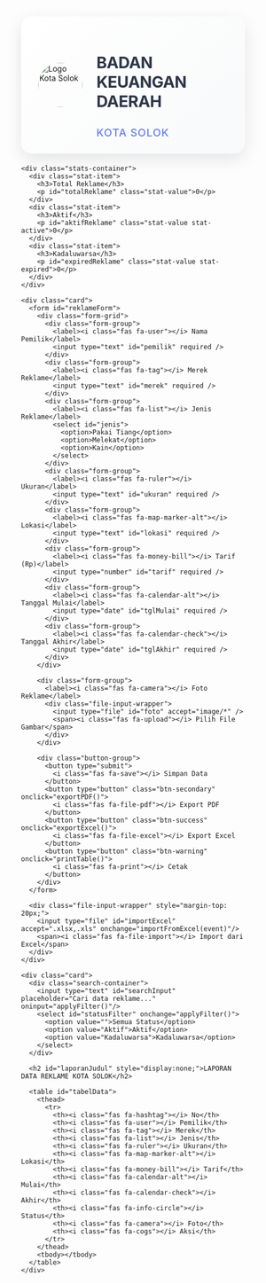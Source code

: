 <html lang="id">
<head>
  <meta charset="UTF-8" />
  <meta name="viewport" content="width=device-width, initial-scale=1.0"/>
  <title>Data Reklame</title>
  <script src="https://cdnjs.cloudflare.com/ajax/libs/jspdf/2.5.1/jspdf.umd.min.js"></script>
  <script src="https://cdnjs.cloudflare.com/ajax/libs/html2canvas/1.4.1/html2canvas.min.js"></script>
  <script src="https://cdnjs.cloudflare.com/ajax/libs/xlsx/0.18.5/xlsx.full.min.js"></script>
  <link href="https://cdnjs.cloudflare.com/ajax/libs/font-awesome/6.0.0/css/all.min.css" rel="stylesheet">
  <style>
    * {
      margin: 0;
      padding: 0;
      box-sizing: border-box;
    }

    body { 
      font-family: 'Segoe UI', Tahoma, Geneva, Verdana, sans-serif; 
      background: linear-gradient(135deg, #667eea 0%, #764ba2 100%);
      min-height: 100vh;
      padding: 20px;
      color: #333;
    }

    .container {
      max-width: 1400px;
      margin: 0 auto;
    }

    .header {
      display: flex;
      align-items: center;
      background: linear-gradient(135deg, #ffffff 0%, #f8f9fa 100%);
      padding: 25px 30px;
      border-radius: 20px;
      margin-bottom: 20px;
      box-shadow: 0 10px 30px rgba(0,0,0,0.1);
      border: 1px solid rgba(255,255,255,0.2);
    }

    .header img { 
      width: 80px; 
      height: 80px;
      margin-right: 25px; 
      border-radius: 50%;
    }

    .header-text h1 {
      font-size: 1.8rem;
      font-weight: 700;
      color: #2d3748;
      margin-bottom: 5px;
      letter-spacing: -0.5px;
    }

    .header-text h2 {
      font-size: 1.2rem;
      font-weight: 500;
      color: #667eea;
      letter-spacing: 1px;
    }

    .stats-container {
      display: flex;
      justify-content: space-around;
      background: linear-gradient(135deg, #ffffff 0%, #f8f9fa 100%);
      padding: 20px;
      border-radius: 16px;
      margin-bottom: 30px;
      box-shadow: 0 10px 30px rgba(0,0,0,0.1);
      text-align: center;
    }
    
    .stat-item {
      padding: 0 15px;
    }
    
    .stat-item h3 {
      font-size: 1rem;
      color: #4a5568;
      margin-bottom: 5px;
    }
    
    .stat-value {
      font-size: 1.5rem;
      font-weight: bold;
    }
    
    .stat-active {
      color: #38a169;
    }
    
    .stat-expired {
      color: #e53e3e;
    }

    .card {
      background: linear-gradient(135deg, #ffffff 0%, #f8f9fa 100%);
      border-radius: 20px;
      padding: 30px;
      margin-bottom: 30px;
      box-shadow: 0 10px 40px rgba(0,0,0,0.1);
      border: 1px solid rgba(255,255,255,0.2);
      backdrop-filter: blur(10px);
    }

    .form-grid {
      display: grid;
      grid-template-columns: repeat(auto-fit, minmax(280px, 1fr));
      gap: 20px;
      margin-bottom: 25px;
    }

    .form-group {
      display: flex;
      flex-direction: column;
    }

    .form-group label {
      font-weight: 600;
      color: #4a5568;
      margin-bottom: 8px;
      font-size: 0.9rem;
      text-transform: uppercase;
      letter-spacing: 0.5px;
    }

    input, select {
      padding: 12px 16px;
      border: 2px solid #e2e8f0;
      border-radius: 12px;
      font-size: 1rem;
      transition: all 0.3s ease;
      background: #ffffff;
      color: #2d3748;
    }

    input:focus, select:focus {
      outline: none;
      border-color: #667eea;
      box-shadow: 0 0 0 3px rgba(102, 126, 234, 0.1);
      transform: translateY(-1px);
    }

    .button-group {
      display: flex;
      flex-wrap: wrap;
      gap: 15px;
      margin-top: 25px;
    }

    button {
      padding: 12px 24px;
      border: none;
      border-radius: 12px;
      font-size: 0.95rem;
      font-weight: 600;
      cursor: pointer;
      transition: all 0.3s ease;
      display: flex;
      align-items: center;
      gap: 8px;
      text-transform: uppercase;
      letter-spacing: 0.5px;
    }

    button[type="submit"] {
      background: linear-gradient(135deg, #667eea 0%, #764ba2 100%);
      color: white;
    }

    button[type="submit"]:hover {
      transform: translateY(-2px);
      box-shadow: 0 8px 25px rgba(102, 126, 234, 0.3);
    }

    .btn-secondary {
      background: linear-gradient(135deg, #4299e1 0%, #3182ce 100%);
      color: white;
    }

    .btn-secondary:hover {
      transform: translateY(-2px);
      box-shadow: 0 8px 25px rgba(66, 153, 225, 0.3);
    }

    .btn-success {
      background: linear-gradient(135deg, #48bb78 0%, #38a169 100%);
      color: white;
    }

    .btn-success:hover {
      transform: translateY(-2px);
      box-shadow: 0 8px 25px rgba(72, 187, 120, 0.3);
    }

    .btn-warning {
      background: linear-gradient(135deg, #ed8936 0%, #dd6b20 100%);
      color: white;
    }

    .btn-warning:hover {
      transform: translateY(-2px);
      box-shadow: 0 8px 25px rgba(237, 137, 54, 0.3);
    }

    .search-container {
      display: flex;
      gap: 15px;
      margin-bottom: 20px;
    }

    .search-container input,
    .search-container select {
      flex: 1;
      margin-bottom: 0;
    }

    .search-container input {
      background: url('data:image/svg+xml,<svg xmlns="http://www.w3.org/2000/svg" fill="%23a0aec0" viewBox="0 0 24 24"><path d="M21 21l-6-6m2-5a7 7 0 11-14 0 7 7 0 0114 0z"/></svg>') no-repeat 16px center;
      background-size: 20px;
      padding-left: 50px;
    }

    table {
      width: 100%;
      border-collapse: separate;
      border-spacing: 0;
      background: white;
      border-radius: 16px;
      overflow: hidden;
      box-shadow: 0 4px 20px rgba(0,0,0,0.08);
    }

    th {
      background: linear-gradient(135deg, #667eea 0%, #764ba2 100%);
      color: white;
      padding: 16px 12px;
      font-weight: 600;
      text-align: left;
      font-size: 0.85rem;
      text-transform: uppercase;
      letter-spacing: 0.5px;
    }

    th:first-child {
      border-top-left-radius: 16px;
    }

    th:last-child {
      border-top-right-radius: 16px;
    }

    td {
      padding: 14px 12px;
      border-bottom: 1px solid #e2e8f0;
      font-size: 0.9rem;
      vertical-align: middle;
    }

    tr:hover {
      background-color: #f7fafc;
      transform: scale(1.001);
      transition: all 0.2s ease;
    }

    .expired {
      background: linear-gradient(135deg, #fed7d7 0%, #feb2b2 100%);
      animation: pulse 2s infinite;
    }

    @keyframes pulse {
      0%, 100% { opacity: 1; }
      50% { opacity: 0.8; }
    }

    img.thumb {
      width: 80px;
      height: 60px;
      object-fit: cover;
      border-radius: 8px;
      border: 2px solid #e2e8f0;
      transition: transform 0.3s ease;
    }

    img.thumb:hover {
      transform: scale(1.1);
      box-shadow: 0 4px 15px rgba(0,0,0,0.2);
    }

    .table-actions {
      display: flex;
      gap: 8px;
    }

    .btn-edit {
      background: linear-gradient(135deg, #4299e1 0%, #3182ce 100%);
      color: white;
      padding: 6px 12px;
      font-size: 0.8rem;
      border-radius: 8px;
    }

    .btn-delete {
      background: linear-gradient(135deg, #f56565 0%, #e53e3e 100%);
      color: white;
      padding: 6px 12px;
      font-size: 0.8rem;
      border-radius: 8px;
    }

    .btn-edit:hover, .btn-delete:hover {
      transform: translateY(-1px);
      box-shadow: 0 4px 12px rgba(0,0,0,0.2);
    }

    .status-badge {
      padding: 4px 12px;
      border-radius: 20px;
      font-size: 0.8rem;
      font-weight: 600;
      text-transform: uppercase;
      letter-spacing: 0.5px;
    }

    .status-aktif {
      background: linear-gradient(135deg, #c6f6d5 0%, #9ae6b4 100%);
      color: #276749;
    }

    .status-kadaluwarsa {
      background: linear-gradient(135deg, #fed7d7 0%, #feb2b2 100%);
      color: #742a2a;
    }

    .file-input-wrapper {
      position: relative;
      display: inline-block;
      cursor: pointer;
      background: linear-gradient(135deg, #e2e8f0 0%, #cbd5e0 100%);
      padding: 12px 20px;
      border-radius: 12px;
      border: 2px dashed #a0aec0;
      transition: all 0.3s ease;
      text-align: center;
      width: 100%;
    }

    .file-input-wrapper:hover {
      border-color: #667eea;
      background: linear-gradient(135deg, #edf2f7 0%, #e2e8f0 100%);
    }

    .file-input-wrapper input[type="file"] {
      position: absolute;
      opacity: 0;
      width: 100%;
      height: 100%;
      cursor: pointer;
    }

    #laporanJudul {
      font-size: 1.5rem;
      font-weight: 700;
      color: #2d3748;
      text-align: center;
      margin: 20px 0;
      text-transform: uppercase;
      letter-spacing: 1px;
    }

    .loading {
      display: inline-block;
      width: 20px;
      height: 20px;
      border: 3px solid #f3f3f3;
      border-top: 3px solid #667eea;
      border-radius: 50%;
      animation: spin 1s linear infinite;
    }

    @keyframes spin {
      0% { transform: rotate(0deg); }
      100% { transform: rotate(360deg); }
    }

    @media (max-width: 768px) {
      .header {
        flex-direction: column;
        text-align: center;
        gap: 15px;
      }

      .header img {
        margin-right: 0;
      }

      .stats-container {
        flex-direction: column;
        gap: 15px;
      }

      .form-grid {
        grid-template-columns: 1fr;
      }

      .button-group {
        flex-direction: column;
      }

      .search-container {
        flex-direction: column;
      }

      table {
        font-size: 0.8rem;
      }

      th, td {
        padding: 8px 6px;
      }
    }

    @media print {
      body { background: white; }
      .card, .header, .stats-container { box-shadow: none; background: white; }
      form, .search-container, button, .header, .stats-container { display: none !important; }
      table { box-shadow: none; }
    }
  </style>
</head>
<body>

  <script>
    if (!sessionStorage.getItem('login')) {
      const user = prompt('Username:');
      const pass = prompt('Password:');
      if (user !== 'admin' || pass !== '12345') {
        alert('Login gagal!');
        window.location.href = 'https://google.com';
      } else {
        sessionStorage.setItem('login', true);
      }
    }
  </script>

  <div class="container">
    <div class="header">
      <img src="https://upload.wikimedia.org/wikipedia/commons/8/87/Logo_Kota_Solok.png" alt="Logo Kota Solok" />
      <div class="header-text">
        <h1>BADAN KEUANGAN DAERAH</h1>
        <h2>KOTA SOLOK</h2>
      </div>
    </div>

    <div class="stats-container">
      <div class="stat-item">
        <h3>Total Reklame</h3>
        <p id="totalReklame" class="stat-value">0</p>
      </div>
      <div class="stat-item">
        <h3>Aktif</h3>
        <p id="aktifReklame" class="stat-value stat-active">0</p>
      </div>
      <div class="stat-item">
        <h3>Kadaluwarsa</h3>
        <p id="expiredReklame" class="stat-value stat-expired">0</p>
      </div>
    </div>

    <div class="card">
      <form id="reklameForm">
        <div class="form-grid">
          <div class="form-group">
            <label><i class="fas fa-user"></i> Nama Pemilik</label>
            <input type="text" id="pemilik" required />
          </div>
          <div class="form-group">
            <label><i class="fas fa-tag"></i> Merek Reklame</label>
            <input type="text" id="merek" required />
          </div>
          <div class="form-group">
            <label><i class="fas fa-list"></i> Jenis Reklame</label>
            <select id="jenis">
              <option>Pakai Tiang</option>
              <option>Melekat</option>
              <option>Kain</option>
            </select>
          </div>
          <div class="form-group">
            <label><i class="fas fa-ruler"></i> Ukuran</label>
            <input type="text" id="ukuran" required />
          </div>
          <div class="form-group">
            <label><i class="fas fa-map-marker-alt"></i> Lokasi</label>
            <input type="text" id="lokasi" required />
          </div>
          <div class="form-group">
            <label><i class="fas fa-money-bill"></i> Tarif (Rp)</label>
            <input type="number" id="tarif" required />
          </div>
          <div class="form-group">
            <label><i class="fas fa-calendar-alt"></i> Tanggal Mulai</label>
            <input type="date" id="tglMulai" required />
          </div>
          <div class="form-group">
            <label><i class="fas fa-calendar-check"></i> Tanggal Akhir</label>
            <input type="date" id="tglAkhir" required />
          </div>
        </div>
        
        <div class="form-group">
          <label><i class="fas fa-camera"></i> Foto Reklame</label>
          <div class="file-input-wrapper">
            <input type="file" id="foto" accept="image/*" />
            <span><i class="fas fa-upload"></i> Pilih File Gambar</span>
          </div>
        </div>

        <div class="button-group">
          <button type="submit">
            <i class="fas fa-save"></i> Simpan Data
          </button>
          <button type="button" class="btn-secondary" onclick="exportPDF()">
            <i class="fas fa-file-pdf"></i> Export PDF
          </button>
          <button type="button" class="btn-success" onclick="exportExcel()">
            <i class="fas fa-file-excel"></i> Export Excel
          </button>
          <button type="button" class="btn-warning" onclick="printTable()">
            <i class="fas fa-print"></i> Cetak
          </button>
        </div>
      </form>

      <div class="file-input-wrapper" style="margin-top: 20px;">
        <input type="file" id="importExcel" accept=".xlsx,.xls" onchange="importFromExcel(event)"/>
        <span><i class="fas fa-file-import"></i> Import dari Excel</span>
      </div>
    </div>

    <div class="card">
      <div class="search-container">
        <input type="text" id="searchInput" placeholder="Cari data reklame..." oninput="applyFilter()"/>
        <select id="statusFilter" onchange="applyFilter()">
          <option value="">Semua Status</option>
          <option value="Aktif">Aktif</option>
          <option value="Kadaluwarsa">Kadaluwarsa</option>
        </select>
      </div>

      <h2 id="laporanJudul" style="display:none;">LAPORAN DATA REKLAME KOTA SOLOK</h2>

      <table id="tabelData">
        <thead>
          <tr>
            <th><i class="fas fa-hashtag"></i> No</th>
            <th><i class="fas fa-user"></i> Pemilik</th>
            <th><i class="fas fa-tag"></i> Merek</th>
            <th><i class="fas fa-list"></i> Jenis</th>
            <th><i class="fas fa-ruler"></i> Ukuran</th>
            <th><i class="fas fa-map-marker-alt"></i> Lokasi</th>
            <th><i class="fas fa-money-bill"></i> Tarif</th>
            <th><i class="fas fa-calendar-alt"></i> Mulai</th>
            <th><i class="fas fa-calendar-check"></i> Akhir</th>
            <th><i class="fas fa-info-circle"></i> Status</th>
            <th><i class="fas fa-camera"></i> Foto</th>
            <th><i class="fas fa-cogs"></i> Aksi</th>
          </tr>
        </thead>
        <tbody></tbody>
      </table>
    </div>
  </div>

  <script>
    let data = JSON.parse(localStorage.getItem('reklameData')) || [];
    let editIndex = null;

    function renderTable() {
      const tbody = document.querySelector('#tabelData tbody');
      tbody.innerHTML = '';
      const now = new Date();

      let total = 0, aktif = 0, kadaluarsa = 0;

      data.forEach((item, i) => {
        const isExpired = new Date(item.tglAkhir) < now;
        const status = isExpired ? 'Kadaluwarsa' : 'Aktif';
        if (isExpired) kadaluarsa++; else aktif++;
        total++;

        const tr = document.createElement('tr');
        if (isExpired) tr.classList.add('expired');
        tr.innerHTML = `
          <td>${i + 1}</td>
          <td>${item.pemilik}</td>
          <td>${item.merek}</td>
          <td>${item.jenis}</td>
          <td>${item.ukuran}</td>
          <td>${item.lokasi}</td>
          <td>Rp ${Number(item.tarif).toLocaleString()}</td>
          <td>${item.tglMulai}</td>
          <td>${item.tglAkhir}</td>
          <td><span class="status-badge ${isExpired ? 'status-kadaluwarsa' : 'status-aktif'}">${status}</span></td>
          <td>${item.foto ? `<img src="${item.foto}" class="thumb" />` : '-'}</td>
          <td>
            <div class="table-actions">
              <button class="btn-edit" onclick="editData(${i})"><i class="fas fa-edit"></i> Edit</button>
              <button class="btn-delete" onclick="hapusData(${i})"><i class="fas fa-trash"></i> Hapus</button>
            </div>
          </td>`;
        tbody.appendChild(tr);
      });

      document.getElementById('totalReklame').textContent = total;
      document.getElementById('aktifReklame').textContent = aktif;
      document.getElementById('expiredReklame').textContent = kadaluarsa;
    }

    document.getElementById('reklameForm').onsubmit = (e) => {
      e.preventDefault();
      const input = id => document.getElementById(id).value;
      const fotoInput = document.getElementById('foto');
      const reader = new FileReader();
      const entry = {
        pemilik: input('pemilik'),
        merek: input('merek'),
        jenis: input('jenis'),
        ukuran: input('ukuran'),
        lokasi: input('lokasi'),
        tarif: input('tarif'),
        tglMulai: input('tglMulai'),
        tglAkhir: input('tglAkhir'),
        foto: ''
      };

      const simpan = () => {
        if (editIndex !== null) { data[editIndex] = entry; editIndex = null; } else { data.push(entry); }
        localStorage.setItem('reklameData', JSON.stringify(data));
        renderTable(); document.getElementById('reklameForm').reset();
      };

      if (fotoInput.files[0]) {
        reader.onload = () => { entry.foto = reader.result; simpan(); };
        reader.readAsDataURL(fotoInput.files[0]);
      } else {
        if (editIndex !== null) entry.foto = data[editIndex].foto;
        simpan();
      }
    };

    function editData(i) {
      const d = data[i];
      editIndex = i;
      for (let k in d) if (document.getElementById(k)) document.getElementById(k).value = d[k];
    }

    function hapusData(i) {
      if (confirm('Hapus data ini?')) {
        data.splice(i, 1);
        localStorage.setItem('reklameData', JSON.stringify(data));
        renderTable();
      }
    }

    function applyFilter() {
      const keyword = document.getElementById('searchInput').value.toLowerCase();
      const status = document.getElementById('statusFilter').value;
      const tbody = document.querySelector('#tabelData tbody');
      tbody.querySelectorAll('tr').forEach(tr => {
        const text = tr.innerText.toLowerCase();
        const statusBadge = tr.querySelector('.status-badge');
        const statusText = statusBadge ? statusBadge.textContent : '';
        const isMatch = !keyword || text.includes(keyword);
        const isStatus = !status || statusText === status;
        tr.style.display = isMatch && isStatus ? '' : 'none';
      });
    }

    function importFromExcel(evt) {
      const file = evt.target.files[0];
      if (!file) return;
      const reader = new FileReader();
      reader.onload = e => {
        const wb = XLSX.read(e.target.result, { type: 'binary' });
        const sheet = wb.Sheets[wb.SheetNames[0]];
        const rows = XLSX.utils.sheet_to_json(sheet);
        rows.forEach(row => {
          data.push({
            pemilik: row['Pemilik'] || '',
            merek: row['Merek'] || '',
            jenis: row['Jenis'] || '',
            ukuran: row['Ukuran'] || '',
            lokasi: row['Lokasi'] || '',
            tarif: row['Tarif'] || '',
            tglMulai: row['Tanggal Mulai'] || '',
            tglAkhir: row['Tanggal Akhir'] || '',
            foto: ''
          });
        });
        localStorage.setItem('reklameData', JSON.stringify(data));
        renderTable();
      };
      reader.readAsBinaryString(file);
    }

    function exportExcel() {
      const exportData = data.map(item => ({
        Pemilik: item.pemilik,
        Merek: item.merek,
        Jenis: item.jenis,
        Ukuran: item.ukuran,
        Lokasi: item.lokasi,
        Tarif: item.tarif,
        'Tanggal Mulai': item.tglMulai,
        'Tanggal Akhir': item.tglAkhir,
        Status: new Date(item.tglAkhir) < new Date() ? 'Kadaluwarsa' : 'Aktif'
      }));
      const wb = XLSX.utils.book_new();
      const ws = XLSX.utils.json_to_sheet(exportData);
      XLSX.utils.sheet_add_aoa(ws, [["LAPORAN DATA REKLAME KOTA SOLOK"]], { origin: "A1" });
      XLSX.utils.book_append_sheet(wb, ws, 'Reklame');
      XLSX.writeFile(wb, 'data-reklame.xlsx');
    }

    async function exportPDF() {
      const { jsPDF } = window.jspdf;
      const doc = new jsPDF();

      document.getElementById('laporanJudul').style.display = 'block';
      const aksiHeader = document.querySelector('th:last-child');
      const aksiButtons = document.querySelectorAll('td:last-child');
      aksiHeader.style.display = 'none';
      aksiButtons.forEach(td => td.style.display = 'none');

      const el = document.createElement('div');
      el.appendChild(document.getElementById('laporanJudul').cloneNode(true));
      el.appendChild(document.getElementById('tabelData').cloneNode(true));
      document.body.appendChild(el);

      const canvas = await html2canvas(el);
      document.body.removeChild(el);
      const imgData = canvas.toDataURL('image/png');
      doc.addImage(imgData, 'PNG', 10, 10, 190, 0);
      doc.save('data-reklame.pdf');

      document.getElementById('laporanJudul').style.display = 'none';
      aksiHeader.style.display = '';
      aksiButtons.forEach(td => td.style.display = '');
    }

    function printTable() {
      const win = window.open('', '', 'height=700,width=900');
      win.document.write('<html><head><title>Print</title></head><body>');
      win.document.write('<h2 style="text-align:center;">LAPORAN DATA REKLAME KOTA SOLOK</h2>');
      const clonedTable = document.getElementById('tabelData').cloneNode(true);
      clonedTable.querySelectorAll('th:last-child, td:last-child').forEach(el => el.remove());
      win.document.body.appendChild(clonedTable);
      win.document.write('</body></html>');
      win.document.close();
      win.print();
    }

    renderTable();
  </script>
</body>

